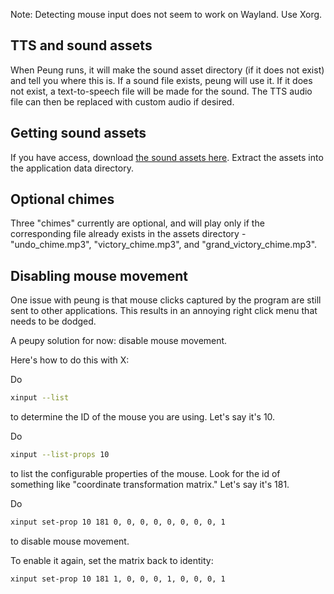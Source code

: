 Note: Detecting mouse input does not seem to work on Wayland. Use Xorg.

## TTS and sound assets

When Peung runs, it will make the sound asset directory (if it does not exist) and tell you where this is.
If a sound file exists, peung will use it. If it does not exist, a text-to-speech file will be made for the sound.
The TTS audio file can then be replaced with custom audio if desired.

## Getting sound assets

If you have access, download [the sound assets here](https://drive.google.com/file/d/1Ky-RoYqmEFlRVsw-29jSYjuCZUNRZ-Xt/view?usp=drive_link).
Extract the assets into the application data directory.

## Optional chimes

Three "chimes" currently are optional, and will play only if the corresponding file already exists in the assets directory - "undo_chime.mp3", "victory_chime.mp3", and "grand_victory_chime.mp3".

## Disabling mouse movement

One issue with peung is that mouse clicks captured by the program are
still sent to other applications. This results in an annoying right click menu
that needs to be dodged.

A peupy solution for now: disable mouse movement.

Here's how to do this with X:

Do
```sh
xinput --list
```
to determine the ID of the mouse you are using. Let's say it's 10.

Do
```sh
xinput --list-props 10
```
to list the configurable properties of the mouse.
Look for the id of something like "coordinate transformation matrix."
Let's say it's 181.

Do
```sh
xinput set-prop 10 181 0, 0, 0, 0, 0, 0, 0, 0, 1
```
to disable mouse movement.

To enable it again, set the matrix back to identity:
```sh
xinput set-prop 10 181 1, 0, 0, 0, 1, 0, 0, 0, 1
```
